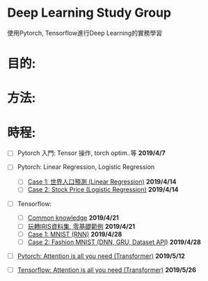 # Deep Learning Study Group
使用Pytorch, Tensorflow進行Deep Learning的實務學習
# 目的:

# 方法:

# 時程:
+ [ ] Pytorch 入門: Tensor 操作, torch optim..等 **2019/4/7**
+ [ ] Pytorch: Linear Regression, Logistic Regression
  + [ ] [Case 1: 世界人口預測 (Linear Regression)][6] **2019/4/14**
  + [ ] [Case 2: Stock Price (Logistic Regression)][7] **2019/4/14**
+ [ ] Tensorflow: 
  + [ ] [Common knowledge][3] **2019/4/21**
  + [ ] [玩轉IRIS資料集, 零基礎範例][5] **2019/4/21**
  + [ ] [Case 1: MNIST (RNN)][2] **2019/4/28**
  + [ ] [Case 2: Fashion MNIST (DNN, GRU, Dataset API)][1] **2019/4/28**

+ [ ] [Pytorch: Attention is all you need (Transformer)][4] **2019/5/12**
+ [ ] [Tensorflow: Attention is all you need (Transformer)][8] **2019/5/26**


[1]:https://colab.research.google.com/drive/1Nn_9cdSK9yH4nWJx-vdKat8NWnmjopu0
[2]:https://colab.research.google.com/drive/18FqI18psdH30WUJ1uPd6zVgK2AwxO_Bj
[3]:https://medium.com/the-artificial-impostor/notes-understanding-tensorflow-part-1-5f0ebb253ad4
[4]:https://github.com/jadore801120/attention-is-all-you-need-pytorch
[5]:https://www.jianshu.com/p/b86c020747f9
[6]:https://github.com/ZhiqingXiao/pytorch-book/blob/master/chapter05_linear/population.ipynb
[7]:https://github.com/ZhiqingXiao/pytorch-book/blob/master/chapter06_logistic/stock_volume.ipynb
[8]:https://github.com/princewen/tensorflow_practice/tree/master/basic/Basic-Transformer-Demo
